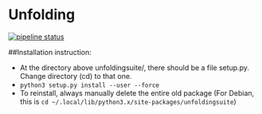 # Unfolding

[![pipeline status](https://gitlab.com/unfolding-group/unfolding/badges/master/pipeline.svg)](https://gitlab.com/unfolding-group/unfolding/commits/master)

##Installation instruction:

- At the directory above unfoldingsuite/, there should be a file setup.py. Change directory (cd) to that one.
- ```python3 setup.py install --user --force```
- To reinstall, always manually delete the entire old package (For Debian, this is ```cd ~/.local/lib/python3.x/site-packages/unfoldingsuite```)
